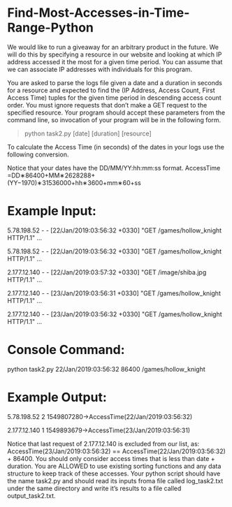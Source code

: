 # Find-Most-Accesses-in-Time-Range-Python
We would like to run a giveaway for an arbitrary product in the future. We will do this by specifying a resource in our website and looking at which IP address accessed it the most for a given time period. You can assume that we can associate IP addresses with individuals for this program.

You are asked to parse the logs file given a date and a duration in seconds for a resource and
expected to find the (IP Address, Access Count, First Access Time) tuples for the given time
period in descending access count order. You must ignore requests that don’t make a GET
request to the specified resource. Your program should accept these parameters from the
command line, so invocation of your program will be in the following form.

> python task2.py [date] [duration] [resource]

To calculate the Access Time (in seconds) of the dates in your logs use the following conversion.

Notice that your dates have the DD/MM/YY:hh:mm:ss format.
AccessTime =DD∗86400+MM∗2628288+(YY−1970)∗31536000+hh∗3600+mm∗60+ss

# Example Input:
5.78.198.52 - - [22/Jan/2019:03:56:32 +0330] "GET /games/hollow_knight HTTP/1.1" ...

5.78.198.52 - - [22/Jan/2019:03:56:32 +0330] "GET /games/hollow_knight HTTP/1.1" ...

2.177.12.140 - - [22/Jan/2019:03:57:32 +0330] "GET /image/shiba.jpg HTTP/1.1" ...

2.177.12.140 - - [23/Jan/2019:03:56:31 +0330] "GET /games/hollow_knight HTTP/1.1" ...

2.177.12.140 - - [23/Jan/2019:03:56:32 +0330] "GET /games/hollow_knight HTTP/1.1" ...

# Console Command:
python task2.py 22/Jan/2019:03:56:32 86400 /games/hollow_knight

# Example Output:
5.78.198.52 2 1549807280→AccessTime(22/Jan/2019:03:56:32)

2.177.12.140 1 1549893679→AccessTime(23/Jan/2019:03:56:31)

Notice that last request of 2.177.12.140 is excluded from our list, as:
AccessTime(23/Jan/2019:03:56:32) == AccessTime(22/Jan/2019:03:56:32) + 86400. You should only consider access times that is less than date + duration.
You are ALLOWED to use existing sorting functions and any data structure to keep track of these accesses.
Your python script should have the name task2.py and should read its inputs froma file called log_task2.txt under the same directory and write it’s results to a file called output_task2.txt.
